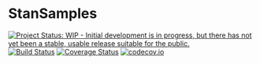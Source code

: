 # StanSamples

[![Project Status: WIP - Initial development is in progress, but there has not yet been a stable, usable release suitable for the public.](http://www.repostatus.org/badges/latest/wip.svg)](http://www.repostatus.org/#wip)
[![Build Status](https://travis-ci.org/tpapp/StanSamples.jl.svg?branch=master)](https://travis-ci.org/tpapp/StanSamples.jl)
[![Coverage Status](https://coveralls.io/repos/tpapp/StanSamples.jl/badge.svg?branch=master&service=github)](https://coveralls.io/github/tpapp/StanSamples.jl?branch=master)
[![codecov.io](http://codecov.io/github/tpapp/StanSamples.jl/coverage.svg?branch=master)](http://codecov.io/github/tpapp/StanSamples.jl?branch=master)

